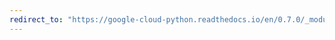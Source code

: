```yaml
---
redirect_to: "https://google-cloud-python.readthedocs.io/en/0.7.0/_modules/gcloud/pubsub/client.html"
---
```


